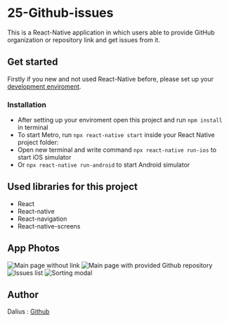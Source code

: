 # 25-Github-issues

This is a React-Native application in which users able to provide GitHub organization or repository link and get issues from it.

## Get started

Firstly if you new and not used React-Native before, please set up your [development enviroment](https://reactnative.dev/docs/environment-setup).

### Installation

- After setting up your enviroment open this project and run `npm install` in terminal
- To start Metro, run `npx react-native start` inside your React Native project folder:
- Open new terminal and write command `npx react-native run-ios` to start iOS simulator
- Or `npx react-native run-android` to start Android simulator

## Used libraries for this project

- React
- React-native
- React-navigation
- React-native-screens

## App Photos

![Main page without link](/src/assets/MainWithoutLink.png)
![Main page with provided Github repository](/src/assets/MainRepoProvided.png)
![Issues list](/src/assets/IssuesList.png)
![Sorting modal](/src/assets/SortModal.png)

## Author

Dalius : [Github](https://github.com/dalram)

